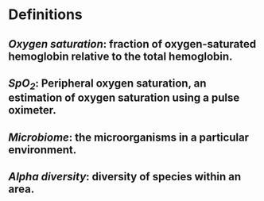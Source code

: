 # Definitions

## *Oxygen saturation*: fraction of oxygen-saturated hemoglobin relative to the total hemoglobin.

## *SpO<sub>2</sub>*: Peripheral oxygen saturation, an estimation of oxygen saturation using a pulse oximeter.

## *Microbiome*: the microorganisms in a particular environment.

## *Alpha diversity*: diversity of species within an area.